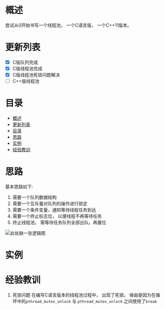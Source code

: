 # 概述
尝试从0开始书写一个线程池， 一个C语言版， 一个C++11版本。
# 更新列表
- [x] C版队列完成
- [x] C版线程池完成
- [x] C版线程池死锁问题解决
- [ ] C++版线程池
# 目录
- [概述](#概述)
- [更新列表](#更新列表)
- [目录](#目录)
- [思路](#思路)
- [实例](#实例)
- [经验教训](#经验教训)

# 思路
基本思路如下:
1. 需要一个队列数据结构
2. 需要一个互斥量对队列的操作进行锁定
3. 需要一个条件变量，通知等待线程任务到达
4. 需要一个终止标志位， 以便线程不再等待任务
5. 终止线程池， 需等待任务队列全部出队。再置位

![此处缺一张逻辑图]()


# 实例
# 经验教训
1. 死锁问题
在编写C语言版本的线程池过程中， 出现了死锁。 缘由是因为在循环中的`pthread_mutex_unlock` 与 `pthread_mutex_unlock` 之间使用了`break` 
